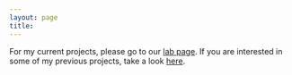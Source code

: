 ```yaml
---
layout: page
title: 
---
```


For my current projects, please go to our [lab page][lab-projects].
If you are interested in some of my previous projects, take a look
[here][archived].

[lab-projects]: https://whilab.org/projects/
[archived]: /projects/archived.html

